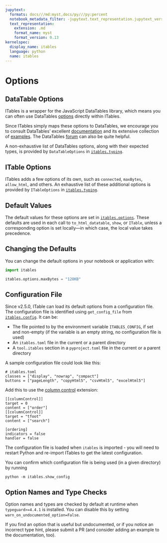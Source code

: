```yaml
---
jupytext:
  formats: docs///md:myst,docs/py///py:percent
  notebook_metadata_filter: -jupytext.text_representation.jupytext_version
  text_representation:
    extension: .md
    format_name: myst
    format_version: 0.13
kernelspec:
  display_name: itables
  language: python
  name: itables
---
```


# Options

## DataTable Options

ITables is a wrapper for the JavaScript DataTables library, which means you can often use DataTables [options](https://datatables.net/options) directly within ITables.

Since ITables simply maps these options to DataTables, we encourage you to consult DataTables’ excellent [documentation](https://datatables.net/) and its extensive collection of [examples](https://datatables.net/examples/index). The DataTables [forum](https://datatables.net/forums/) can also be quite helpful.

A non-exhaustive list of DataTables options, along with their expected types, is provided by `DataTableOptions` in [`itables.typing`](https://github.com/mwouts/itables/blob/main/src/itables/typing.py).

## ITable Options

ITables adds a few options of its own, such as `connected`, `maxBytes`, `allow_html`, and others. An exhaustive list of these additional options is provided by `ITableOptions` in [`itables.typing`](https://github.com/mwouts/itables/blob/main/src/itables/typing.py).

## Default Values

The default values for these options are set in [`itables.options`](https://github.com/mwouts/itables/blob/main/src/itables/options.py). These defaults are used in each call to `to_html_datatable`, `show`, or `ITable`, unless a corresponding option is set locally—in which case, the local value takes precedence.

## Changing the Defaults

You can change the default options in your notebook or application with:

```python
import itables

itables.options.maxBytes = "128KB"
```

## Configuration File

Since v2.5.0, ITable can load its default options from a configuration file. The configuration file is identified using `get_config_file` from [`itables.config`](https://github.com/mwouts/itables/blob/main/src/itables/config.py). It can be:

- The file pointed to by the environment variable `ITABLES_CONFIG`, if set and non-empty (if the variable is an empty string, no configuration file is used)
- An `itables.toml` file in the current or a parent directory
- A `tool.itables` section in a `pyproject.toml` file in the current or a parent directory

A sample configuration file could look like this:
```
# itables.toml
classes = ["display", "nowrap", "compact"]
buttons = ["pageLength", "copyHtml5", "csvHtml5", "excelHtml5"]
```

Add this to use the [column control](column_control.md) extension:
```
[[columnControl]]
target = 0
content = ["order"]
[[columnControl]]
target = "tfoot"
content = ["search"]

[ordering]
indicators = false
handler = false
```

The configuration file is loaded when `itables` is imported - you will need to restart Python and re-import ITables to get the latest configuration.

You can confirm which configuration file is being used (in a given directory) by running
```
python -m itables.show_config
```


## Option Names and Type Checks

Option names and types are checked by default at runtime when `typeguard>=4.4.1` is installed. You can disable this by setting `warn_on_undocumented_option=False`.

If you find an option that is useful but undocumented, or if you notice an incorrect type hint, please submit a PR (and consider adding an example to the documentation, too).
